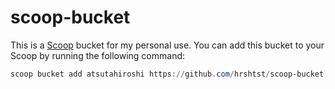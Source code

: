 # scoop-bucket

This is a [Scoop](https://scoop.sh/) bucket for my personal use. You
can add this bucket to your Scoop by running the following command:

``` powershell
scoop bucket add atsutahiroshi https://github.com/hrshtst/scoop-bucket.git
```
